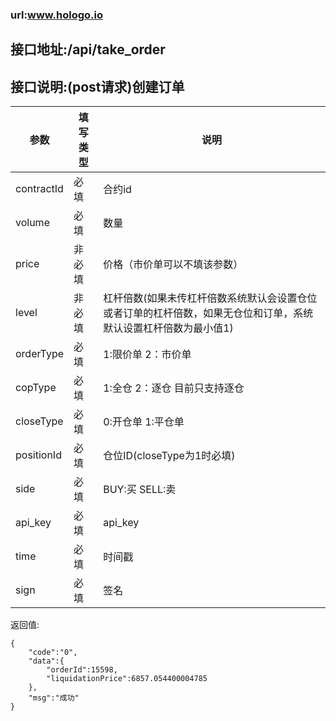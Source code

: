 ### url:www.hologo.io## 接口地址:/api/take_order## 接口说明:(post请求)创建订单|参数|	填写类型|	说明||------------|--------|-----------------------------||contractId|	必填|	合约id||volume|	必填|	数量||price| 	非必填|	价格（市价单可以不填该参数）||level|     非必填|	杠杆倍数(如果未传杠杆倍数系统默认会设置仓位或者订单的杠杆倍数，如果无仓位和订单，系统默认设置杠杆倍数为最小值1)||orderType|	必填|	1:限价单 2：市价单||copType|	必填|	1:全仓 2：逐仓  目前只支持逐仓||closeType|	必填|	0:开仓单 1:平仓单||positionId| 必填|  仓位ID(closeType为1时必填)|side|	必填|	BUY:买 SELL:卖||api_key|	必填|	api_key||time|	必填|	时间戳||sign|	必填|	签名|返回值:    {		"code":"0",		"data":{		    "orderId":15598,		    "liquidationPrice":6857.054400004785		},		"msg":"成功"    }